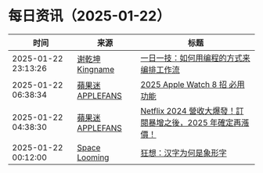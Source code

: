 ﻿# 每日资讯（2025-01-22）

|时间|来源|标题|
|---|---|---|
|2025-01-22 23:13:26|[谢乾坤 Kingname](http://www.kingname.info/atom.xml)|[一日一技：如何用编程的方式来编排工作流](https://www.kingname.info/2025/01/22/crewai-flow/)|
|2025-01-22 06:38:34|[蘋果迷 APPLEFANS](https://applefans.today/feed/)|[2025 Apple Watch 8 招 必用功能](https://applefans.today/2025-01-apple-watch-need-to-know/)|
|2025-01-22 04:38:30|[蘋果迷 APPLEFANS](https://applefans.today/feed/)|[Netflix 2024 營收大爆發！訂閱暴增之後，2025 年確定再漲價！](https://applefans.today/2025-01-netflix-increase-price-news/)|
|2025-01-22 00:12:00|[Space Looming](http://yibie.github.io/index.xml)|[狂想：汉字为何是象形字](https://www.gtdstudy.com/posts/why-hanzi/)|
